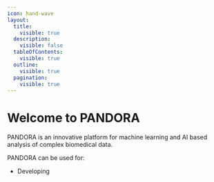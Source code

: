 ```yaml
---
icon: hand-wave
layout:
  title:
    visible: true
  description:
    visible: false
  tableOfContents:
    visible: true
  outline:
    visible: true
  pagination:
    visible: true
---
```


# Welcome to PANDORA

PANDORA is an innovative platform for machine learning and AI based analysis of complex biomedical data.&#x20;

PANDORA can be used for:&#x20;

* Developing&#x20;

